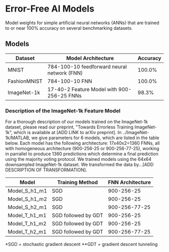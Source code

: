 # Error-Free AI Models
Model weights for simple artificial neural networks (ANNs) that are trained to or near 100% accuracy on several benchmarking datasets. 

## Models
| Dataset  | Model Architecture | Accuracy |
| ------------- | ------------- | ------------- |
| MNIST  | 784-100-10 feedforward neural network (FNN)  | 100.0% |
| FashionMNIST  | 784-100-10 FNN  | 100.0% |
| ImageNet-1k | 17-40-2 Feature Model with 900-256-25 FNNs |  98.3% |

### Description of the ImageNet-1k Feature Model
For a thorough description of our models trained on the ImageNet-1k dataset, please read our preprint, "Towards Errorless Training ImageNet-1k", which
 is available at [ADD LINK to arXiv preprint].
 In ../ImageNet-1k/MATLAB, we give parameters for 6 models, which are listed in the table below. Each model has the following architecture: 
 17x40x2=1360 FNNs, all with homogeneous architecture (900-256-25 or 900-256-77-25), working in parrallel to produce 1360 predictions which 
 determine a final prediction using the majority voting protocol. We trained models using the 64x64 downsampled ImageNet-1k dataset. We transformed the data by...[ADD DESCRIPTION OF TRANSFORMATION].

| Model | Training Method | FNN Architecture |
| ------------- | ------------- | ------------- |
| Model_S_h1_m1 | SGD | 900-256-25 |
| Model_S_h1_m2 | SGD | 900-256-25 |
| Model_S_h2_m1 | SGD | 900-256-77-25 |
| Model_T_h1_m1 | SGD followed by GDT | 900-256-25 |
| Model_T_h1_m2 | SGD followed by GDT | 900-256-25 |
| Model_T_h2_m1 | SGD followed by GDT | 900-256-77-25 |
*SGD = stochastic gradient descent
**GDT = gradient descent tunneling